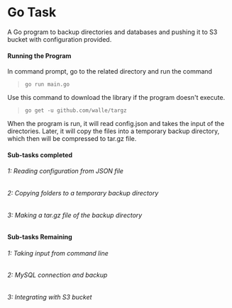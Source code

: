 # Go Task

A Go program to backup directories and databases and pushing it to S3 bucket with configuration provided.
#### Running the Program
In command prompt, go to the related directory and run the command 
> `go run main.go`

Use this command to download the library if the program doesn't execute. 
> `go get -u github.com/walle/targz`

When the program is run, it will read config.json and takes the input of the directories.
Later, it will copy the files into a temporary backup directory, which then will be compressed to tar.gz file.

#### Sub-tasks completed
###### 1: Reading configuration from JSON file
###### 2: Copying folders to a temporary backup directory
###### 3: Making a tar.gz file of the backup directory

#### Sub-tasks Remaining
###### 1: Taking input from command line
###### 2: MySQL connection and backup
###### 3: Integrating with S3 bucket 
